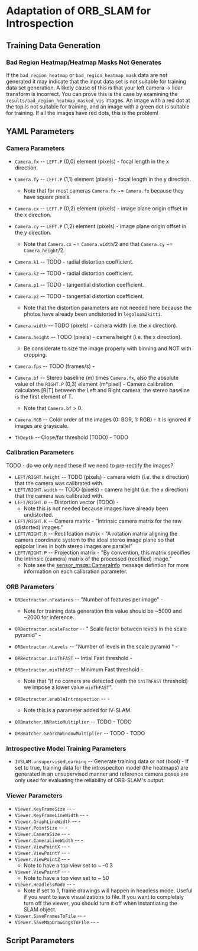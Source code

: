 # Adaptation of ORB_SLAM for Introspection

## Training Data Generation

### Bad Region Heatmap/Heatmap Masks Not Generates

If the `bad_region_heatmap` or `bad_region_heatmap_mask` data are not generated it may indicate that the input data set is not suitable for training data set generation. A likely cause of this is that your left camera -> lidar transform is incorrect. You can prove this is the case by examining the `results/bad_region_heatmap_masked_vis` images. An image with a red dot at the top is not suitable for training, and an image with a green dot is suitable for training. If all the images have red dots, this is the problem!

## YAML Parameters

### Camera Parameters

* `Camera.fx` -- `LEFT.P` (0,0) element (pixels) - focal length in the x direction. 
* `Camera.fy` -- `LEFT.P` (1,1) element (pixels) - focal length in the y direction.
    * Note that for most cameras `Camera.fx` ~= `Camera.fx` because they have square pixels.
* `Camera.cx` --  `LEFT.P` (0,2) element (pixels) - image plane origin offset in the x direction.
* `Camera.cy` -- `LEFT.P` (1,2) element (pixels) - image plane origin offset in the y direction.
    * Note that `Camera.cx` ~= `Camera.width`/2 and that `Camera.cy` ~= `Camera.height`/2.

* `Camera.k1` -- TODO - radial distortion coefficient.
* `Camera.k2` -- TODO - radial distortion coefficient.
* `Camera.p1` -- TODO - tangential distortion coefficient.
* `Camera.p2` -- TODO - tangential distortion coefficient.
    * Note that the distortion parameters are not needed here because the photos have already been undistorted in `legoloam2kitti`.

* `Camera.width` -- TODO (pixels) - camera width (i.e. the x direction).
* `Camera.height` -- TODO (pixels) - camera height (i.e. the x direction).
    * Be considerate to size the image properly with binning and NOT with cropping.
* `Camera.fps` -- TODO (frames/s) - 
* `Camera.bf` -- Stereo baseline (m) times `Camera.fx`, also the absolute value of the `RIGHT.P` (0,3) element (m*pixel) - Camera calibration calculates [R|T] between the Left and Right camera, the stereo baseline is the first element of T. 
    * Note that `Camera.bf` > 0.
* `Camera.RGB` -- Color order of the images (0: BGR, 1: RGB) - It is ignored if images are grayscale.
* `ThDepth` -- Close/far threshold (TODO) - TODO

### Calibration Parameters
TODO - do we only need these if we need to pre-rectify the images?

* `LEFT/RIGHT.height` -- TODO (pixels) - camera width (i.e. the x direction) that the camera was calibrated with.
* `LEFT/RIGHT.width` -- TODO (pixels) - camera height (i.e. the x direction) that the camera was calibrated with.
* `LEFT/RIGHT.D` -- Distortion vector (TODO) - 
    * Note this is not needed because images have already been undistorted.
* `LEFT/RIGHT.K` -- Camera matrix - "Intrinsic camera matrix for the raw (distorted) images."
* `LEFT/RIGHT.R` -- Rectifcation matrix - "A rotation matrix aligning the camera coordinate system to the ideal stereo image plane so that epipolar lines in both stereo images are parallel"
* `LEFT/RIGHT.P` -- Projection matrix - "By convention, this matrix specifies the intrinsic (camera) matrix of the processed (rectified) image."
    * Note see the [sensor_msgs::CameraInfo](https://docs.ros.org/en/api/sensor_msgs/html/msg/CameraInfo.html) message defintion for more information on each calibration parameter.

### ORB Parameters
* `ORBextractor.nFeatures` -- "Number of features per image" - 
    * Note for training data generation this value should be ~5000 and ~2000 for inference.
* `ORBextractor.scaleFactor` -- " Scale factor between levels in the scale pyramid" - 
* `ORBextractor.nLevels` -- "Number of levels in the scale pyramid  " - 
* `ORBextractor.iniThFAST` -- Intial Fast threshold - 
* `ORBextractor.minThFAST` -- Minimum Fast threshold - 
    * Note that "if no corners are detected (with the `iniThFAST` threshold) we impose a lower value `minThFAST`".
* `ORBextractor.enableIntrospection` -- -
    * Note this is a parameter added for IV-SLAM.

* `ORBmatcher.NNRatioMultiplier` -- TODO - TODO
* `ORBmatcher.SearchWindowMultiplier` -- TODO - TODO 

### Introspective Model Training Parameters
* `IVSLAM.unsupervisedLearning` -- Generate training data or not (bool) - If set to true, training data for the introspeciton model (the heatmaps) are generated in an unsupervised manner and reference camera poses are only used for evaluating the reliability of ORB-SLAM's output.

### Viewer Parameters
* `Viewer.KeyFrameSize` -- -
* `Viewer.KeyFrameLineWidth` -- -
* `Viewer.GraphLineWidth` -- -
* `Viewer.PointSize` -- -
* `Viewer.CameraSize` -- -
* `Viewer.CameraLineWidth` -- -
* `Viewer.ViewPointX` -- -
* `Viewer.ViewPointY` -- -
* `Viewer.ViewPointZ` -- -
    * Note to have a top view set to ~ -0.3
* `Viewer.ViewPointF` -- -
    * Note to have a top view set to ~ 50
* `Viewer.HeadlessMode` -- -
    * Note if set to 1, frame drawings will happen in headless mode. Useful if you want to save visualizations to file. If you want to completely turn off the viewer, you should turn it off when instantiating the SLAM object.
* `Viewer.SaveFramesToFile` -- -
* `Viewer.SaveMapDrawingsToFile` -- -

## Script Parameters

